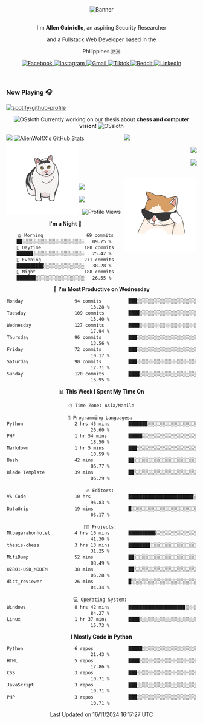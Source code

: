 <!-- AlienWolfX -->
<div align="center">
  <div>
    <!-- ME -->
    <img src="assets/banner.png" alt="Banner" />
    <div>
      <br />
      <p>I'm <b>Allen Gabrielle</b>, an aspiring Security Researcher</p>
      <p>and a Fullstack Web Developer based in the</p>
      <p>Philippines 🇵🇭</p>
    </div>
    <!-- Start Socials -->
    <div style="gap: 4px; align-items: center; margin-top: 10px">
      <a href="https://www.facebook.com/cruizallen">
        <img src="https://img.shields.io/badge/Facebook-blue?logo=facebook" alt="Facebook">
      </a>
      <a href="https://www.instagram.com/cruizallen">
        <img src="https://img.shields.io/badge/Instagram-purple?logo=instagram" alt="Instagram">
      </a>
      <a href="mailto:allengabrielle.cruiz@carsu.edu.ph">
        <img src="https://img.shields.io/badge/Gmail-white?logo=gmail" alt="Gmail">
      </a>
      <a href="https://www.tiktok.com/@cruizallen">
        <img src="https://img.shields.io/badge/Tiktok-black?logo=tiktok" alt="Tiktok">
      </a>
      <a href="https://www.reddit.com/user/AlienWolfX05">
        <img src="https://img.shields.io/badge/Reddit-white?logo=reddit" alt="Reddit">
      </a>
      <a href="https://www.linkedin.com/in/cruizallen">
        <img src="https://img.shields.io/badge/LinkedIn-blue?logo=linkedin" alt="LinkedIn">
      </a>
    </div>
    <!-- End Socials -->
  </div>
</div>

<br />
<br />

### Now Playing 🎧

<div align="left">

[![spotify-github-profile](https://spotify-github-profile.kittinanx.com/api/view?uid=eui8z7q3mzgrl6ogni10r05f6&cover_image=true&theme=novatorem&show_offline=true&background_color=121212&interchange=false&bar_color=53b14f&bar_color_cover=false)](https://spotify-github-profile.kittinanx.com/api/view?uid=eui8z7q3mzgrl6ogni10r05f6&redirect=true)

</div>

<div align="center">

![OSsloth](https://git.io/OSsloth) Currently working on our thesis about **chess and computer vision!** ![OSsloth](https://git.io/OSsloth)

</div>

<img width="38%" align="right" src="https://i.ibb.co/NsqfLfK/AC-Logo-1.png"/> 

<img width="50%" src="https://github-stats-alpha.vercel.app/api?username=AlienWolfX&cc=151515&tc=fff&ic=0a6da4&bc=151515" />

<img width="50%" src="https://github-readme-streak-stats.herokuapp.com/?user=AlienWolfX&theme=dark&hide_border=true" alt="AlienWolfX's GitHub Stats" />

<br />

<img align="left" width="38%" src="assets/confused.png" />

<div align="right" >

<a href="https://github.com/AlienWolfX/thesis-chess"><img width="50%" src="https://github-readme-stats.vercel.app/api/pin/?username=alienwolfx&repo=thesis-chess&title_color=fff&icon_color=f9f9f9&text_color=9f9f9f&bg_color=151515" /></a>

<a href="https://github.com/AlienWolfX/UZ801-USB_MODEM"><img width="50%" src="https://github-readme-stats.vercel.app/api/pin/?username=alienwolfx&repo=UZ801-USB_MODEM&title_color=fff&icon_color=f9f9f9&text_color=9f9f9f&bg_color=151515" /></a>

</div>

<br />

<img width="38%" align="right" src="assets/meow.png"/> 

<a href="https://github.com/AlienWolfX/HandsomeMod-UZ801"><img width="50%" src="https://github-readme-stats.vercel.app/api/pin/?username=alienwolfx&repo=HandsomeMod-UZ801&title_color=fff&icon_color=f9f9f9&text_color=9f9f9f&bg_color=151515" /></a>

<a href="https://github.com/AlienWolfX/HMUF02-V05-USB_MODEM"><img width="50%" src="https://github-readme-stats.vercel.app/api/pin/?username=alienwolfx&repo=HMUF02-V05-USB_MODEM&title_color=fff&icon_color=f9f9f9&text_color=9f9f9f&bg_color=151515" /></a>

<div align="center">

<!--START_SECTION:waka-->
![Profile Views](http://img.shields.io/badge/Profile%20Views-7-blue)

**I'm a Night 🦉** 

```text
🌞 Morning                69 commits          ██░░░░░░░░░░░░░░░░░░░░░░░   09.75 % 
🌆 Daytime                180 commits         ██████░░░░░░░░░░░░░░░░░░░   25.42 % 
🌃 Evening                271 commits         ██████████░░░░░░░░░░░░░░░   38.28 % 
🌙 Night                  188 commits         ███████░░░░░░░░░░░░░░░░░░   26.55 % 
```
📅 **I'm Most Productive on Wednesday** 

```text
Monday                   94 commits          ███░░░░░░░░░░░░░░░░░░░░░░   13.28 % 
Tuesday                  109 commits         ████░░░░░░░░░░░░░░░░░░░░░   15.40 % 
Wednesday                127 commits         ████░░░░░░░░░░░░░░░░░░░░░   17.94 % 
Thursday                 96 commits          ███░░░░░░░░░░░░░░░░░░░░░░   13.56 % 
Friday                   72 commits          ███░░░░░░░░░░░░░░░░░░░░░░   10.17 % 
Saturday                 90 commits          ███░░░░░░░░░░░░░░░░░░░░░░   12.71 % 
Sunday                   120 commits         ████░░░░░░░░░░░░░░░░░░░░░   16.95 % 
```


📊 **This Week I Spent My Time On** 

```text
🕑︎ Time Zone: Asia/Manila

💬 Programming Languages: 
Python                   2 hrs 45 mins       ███████░░░░░░░░░░░░░░░░░░   26.60 % 
PHP                      1 hr 54 mins        █████░░░░░░░░░░░░░░░░░░░░   18.50 % 
Markdown                 1 hr 5 mins         ███░░░░░░░░░░░░░░░░░░░░░░   10.59 % 
Bash                     42 mins             ██░░░░░░░░░░░░░░░░░░░░░░░   06.77 % 
Blade Template           39 mins             ██░░░░░░░░░░░░░░░░░░░░░░░   06.29 % 

🔥 Editors: 
VS Code                  10 hrs              ████████████████████████░   96.83 % 
DataGrip                 19 mins             █░░░░░░░░░░░░░░░░░░░░░░░░   03.17 % 

🐱‍💻 Projects: 
Mtbagarabonhotel         4 hrs 16 mins       ██████████░░░░░░░░░░░░░░░   41.30 % 
thesis-chess             3 hrs 13 mins       ████████░░░░░░░░░░░░░░░░░   31.25 % 
MifiDump                 52 mins             ██░░░░░░░░░░░░░░░░░░░░░░░   08.49 % 
UZ801-USB_MODEM          38 mins             ██░░░░░░░░░░░░░░░░░░░░░░░   06.28 % 
dict_reviewer            26 mins             █░░░░░░░░░░░░░░░░░░░░░░░░   04.34 % 

💻 Operating System: 
Windows                  8 hrs 42 mins       █████████████████████░░░░   84.27 % 
Linux                    1 hr 37 mins        ████░░░░░░░░░░░░░░░░░░░░░   15.73 % 
```

**I Mostly Code in Python** 

```text
Python                   6 repos             █████░░░░░░░░░░░░░░░░░░░░   21.43 % 
HTML                     5 repos             ████░░░░░░░░░░░░░░░░░░░░░   17.86 % 
CSS                      3 repos             ███░░░░░░░░░░░░░░░░░░░░░░   10.71 % 
JavaScript               3 repos             ███░░░░░░░░░░░░░░░░░░░░░░   10.71 % 
PHP                      3 repos             ███░░░░░░░░░░░░░░░░░░░░░░   10.71 % 
```




 Last Updated on 16/11/2024 16:17:27 UTC
<!--END_SECTION:waka-->

</div>
